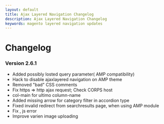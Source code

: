 ```yaml
---
layout: default
title: Ajax Layered Navigation Changelog
description: Ajax Layered Navigation Changelog
keywords: magento layered navigation updates
---
```


# Changelog

### Version 2.6.1

 -  Added possibly losted query parameter( AMP compatibility)
 -  Hack to disable ajaxlayered navigation on AMP theme
 -  Removed "bad" CSS comments
 -  Fix https => http ajax request; Check CORPS host
 -  col-main for ultimo column-name
 -  Added missing arrow for category filter in accordion type
 -  Fixed invalid redirect from searchresults page, when using AMP module
 -  Fix , js error
 -  Improve varien image uploading


